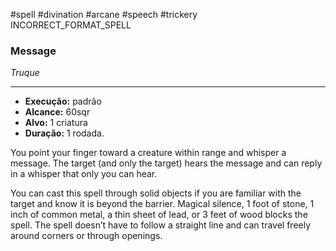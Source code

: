 #spell #divination #arcane #speech #trickery  
INCORRECT_FORMAT_SPELL
### Message
*Truque*
___
- **Execução:** padrão
- **Alcance:** 60sqr
- **Alvo:** 1 criatura
- **Duração:** 1 rodada.

You point your finger toward a creature within range and whisper a message. The target (and only the target) hears the message and can reply in a whisper that only you can hear.  
  
You can cast this spell through solid objects if you are familiar with the target and know it is beyond the barrier. Magical silence, 1 foot of stone, 1 inch of common metal, a thin sheet of lead, or 3 feet of wood blocks the spell. The spell doesn’t have to follow a straight line and can travel freely around corners or through openings.
